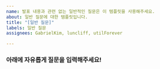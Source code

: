 ```yaml
---
name: 발표 내용과 관련 없는 일반적인 질문은 이 템플릿을 사용해주세요.
about: 일반 질문에 대한 템플릿입니다.
title: "[일반 질문]"
labels: 일반 질문
assignees: GabrielKim, luncliff, utilForever

---
```


### 아래에 자유롭게 질문을 입력해주세요!
